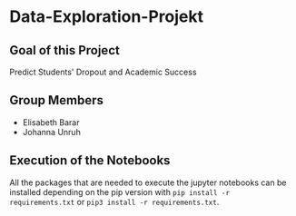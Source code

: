 # Data-Exploration-Projekt

## Goal of this Project

Predict Students' Dropout and Academic Success

## Group Members

- Elisabeth Barar
- Johanna Unruh

## Execution of the Notebooks

All the packages that are needed to execute the jupyter notebooks can be installed depending on the pip version with `pip install -r requirements.txt` or `pip3 install -r requirements.txt`.
